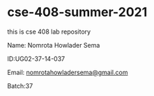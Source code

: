 # cse-408-summer-2021
this is cse 408 lab repository


Name: Nomrota Howlader Sema

ID:UG02-37-14-037

Email: nomrotahowladersema@gmail.com

Batch:37
